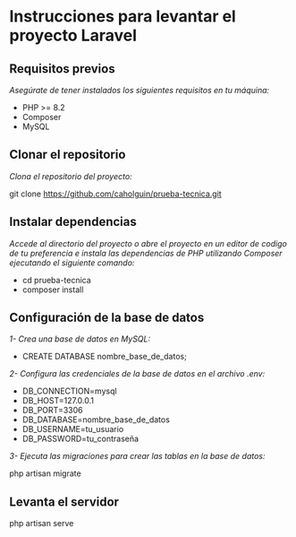 # Instrucciones para levantar el proyecto Laravel

## Requisitos previos

*Asegúrate de tener instalados los siguientes requisitos en tu máquina:*

- PHP >= 8.2
- Composer
- MySQL

## Clonar el repositorio

*Clona el repositorio del proyecto:*

git clone https://github.com/caholguin/prueba-tecnica.git

## Instalar dependencias

*Accede al directorio del proyecto o abre el proyecto en un editor de codigo de tu preferencia e instala las dependencias de PHP utilizando Composer ejecutando el siguiente comando:*

- cd prueba-tecnica
- composer install

## Configuración de la base de datos

*1- Crea una base de datos en MySQL:*

- CREATE DATABASE nombre_base_de_datos;

*2- Configura las credenciales de la base de datos en el archivo .env:*

- DB_CONNECTION=mysql
- DB_HOST=127.0.0.1
- DB_PORT=3306
- DB_DATABASE=nombre_base_de_datos
- DB_USERNAME=tu_usuario
- DB_PASSWORD=tu_contraseña


*3- Ejecuta las migraciones para crear las tablas en la base de datos:*

php artisan migrate

## Levanta el servidor

php artisan serve

